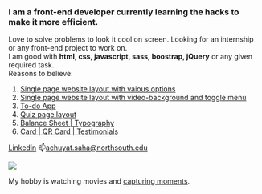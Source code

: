 ### I am a front-end developer currently learning the hacks to make it more efficient. 
Love to solve problems to look it cool on screen. Looking for an internship or any front-end project to work on.
<br>
I am good with <strong>html, css, javascript, sass, boostrap, jQuery</strong> or any given required task. 
<br>
Reasons to believe: 
<br>
1. [Single page website layout with vaious options](https://website-using-bootstrap5.vercel.app)
2. [Single page website layout with video-background and toggle menu](https://production-house-jfja.vercel.app)
3. [To-do App](https://to-do-app-dn5u.vercel.app)
4. [Quiz page layout](https://quiz-accessibilty.vercel.app)
5. [Balance Sheet](https://balance-sheet-iota.vercel.app/)[ | Typography](https://typography-by-fcc.vercel.app/)
6. [Card](https://nft-preview-card-component-five-topaz.vercel.app/)[ | QR Card](https://qr-component-eosin.vercel.app/)[ | Testimonials](https://testimonials-using-grid.vercel.app/)

<!--
**Achuyat-Joy/Achuyat-Joy** is a ✨ _special_ ✨ repository because its `README.md` (this file) appears on your GitHub profile.

Here are some ideas to get you started:

- 🔭 I’m currently working on ...
- 🌱 I’m currently learning ...
- 👯 I’m looking to collaborate on ...
- 🤔 I’m looking for help with ...
- 💬 Ask me about ...
- 📫 How to reach me: ...
- 😄 Pronouns: ...
- ⚡ Fun fact: ...
-->
[Linkedin](https://www.linkedin.com/in/achuyat-saha-joy-32a987128/) 
📫achuyat.saha@northsouth.edu

<img src="https://www.codewars.com/users/Achuyat-Joy/badges/micro?theme=light">

My hobby is watching movies and [capturing moments](https://www.flickr.com/photos/achuyat/).
